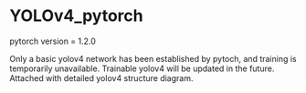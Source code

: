 # YOLOv4_pytorch
pytorch version = 1.2.0

Only a basic yolov4 network has been established by pytoch, and training is temporarily unavailable. Trainable yolov4 will be updated in the future. Attached with detailed yolov4 structure diagram.
